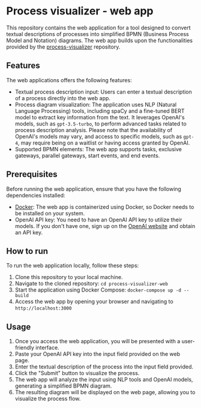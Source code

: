 # Process visualizer - web app

This repository contains the web application for a tool designed to convert textual descriptions of processes into simplified BPMN (Business Process Model and Notation) diagrams. The web app builds upon the functionalities provided by the [process-visualizer](https://github.com/jtlicardo/process-visualizer) repository.

## Features

The web applications offers the following features:
* Textual process description input: Users can enter a textual description of a process directly into the web app.
* Process diagram visualization: The application uses NLP (Natural Language Processing) tools, including spaCy and a fine-tuned BERT model to extract key information from the text. It leverages OpenAI's models, such as `gpt-3.5-turbo`, to perform advanced tasks related to process description analysis. Please note that the availability of OpenAI's models may vary, and access to specific models, such as `gpt-4`, may require being on a waitlist or having access granted by OpenAI.
* Supported BPMN elements: The web app supports tasks, exclusive gateways, parallel gateways, start events, and end events.

## Prerequisites

Before running the web application, ensure that you have the following dependencies installed:

* [Docker](https://www.docker.com/get-started/): The web app is containerized using Docker, so Docker needs to be installed on your system.
* OpenAI API key: You need to have an OpenAI API key to utilize their models. If you don't have one, sign up on the [OpenAI website](https://openai.com/) and obtain an API key.

## How to run

To run the web application locally, follow these steps:
1. Clone this repository to your local machine.
1. Navigate to the cloned repository: `cd process-visualizer-web`
1. Start the application using Docker Compose: `docker-compose up -d --build`
1. Access the web app by opening your browser and navigating to `http://localhost:3000`

## Usage

1. Once you access the web application, you will be presented with a user-friendly interface.
1. Paste your OpenAI API key into the input field provided on the web page.
1. Enter the textual description of the process into the input field provided.
1. Click the "Submit" button to visualize the process.
1. The web app will analyze the input using NLP tools and OpenAI models, generating a simplified BPMN diagram.
1. The resulting diagram will be displayed on the web page, allowing you to visualize the process flow.
